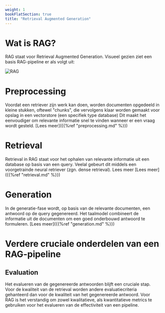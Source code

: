 ```yaml
---
weight: 1
bookFlatSection: true
title: "Retrieval Augmented Generation"
---
```


# Wat is RAG?
RAG staat voor Retrieval Augmented Generation. Visueel gezien ziet een basis RAG-pipeline er als volgt uit:

![RAG](/RAGCHAIN01.PNG)

# Preprocessing
Voordat een retriever zijn werk kan doen, worden documenten opgedeeld in kleine stukken, oftewel "chunks", die vervolgens klaar worden gemaakt voor opslag in een vectorstore (een specifiek type database) Dit maakt het eenvoudiger om relevante informatie snel te vinden wanneer er een vraag wordt gesteld. [Lees meer]({{%ref "preprocessing.md" %}})

# Retrieval
Retrieval in RAG staat voor het ophalen van relevante informatie uit een database op basis van een query. Veelal gebeurt dit middels een voorgetrainde neural retriever (zgn. dense retrieval). Lees meer [Lees meer]({{%ref "retrieval.md" %}})

# Generation
In de generatie-fase wordt, op basis van de relevante documenten, een antwoord op de query gegenereerd. Het taalmodel combineert de informatie uit de documenten om een goed onderbouwd antwoord te formuleren. [Lees meer]({{%ref "generation.md" %}})

# Verdere cruciale onderdelen van een RAG-pipeline

## Evaluation
Het evalueren van de gegenereerde antwoorden blijft een cruciale stap. Voor de kwaliteit van de retrieval worden andere evaluatiecriteria gehanteerd dan voor de kwaliteit van het gegenereerde antwoord. Voor RAG is het verstandig om zowel kwalitatieve, als kwantitatieve metrics te gebruiken voor het evalueren van de effectiviteit van een pipeline.
